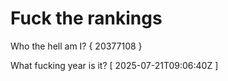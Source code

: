 # Fuck the rankings

Who the hell am I?
{ 20377108 }

What fucking year is it?
[ 2025-07-21T09:06:40Z ]
